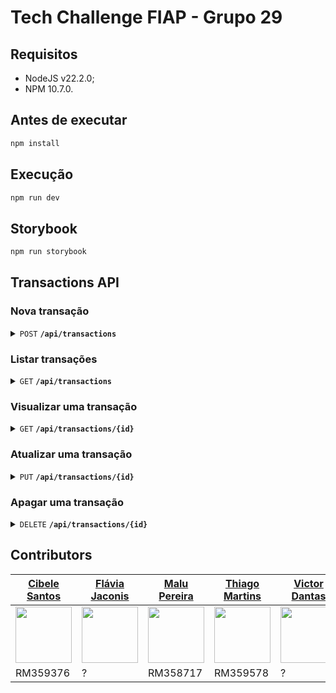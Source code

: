 # Tech Challenge FIAP - Grupo 29

## Requisitos

- NodeJS v22.2.0;
- NPM 10.7.0.

## Antes de executar

```sh
npm install
```

## Execução

```sh
npm run dev
```

## Storybook

```sh
npm run storybook
```

## Transactions API

### Nova transação

<details>
 <summary><code>POST</code> <code><b>/api/transactions</b></code></summary>

##### Request Body Parameters

> | name      | required | data type | description
> |-----------|----------|-----------|-------------
> | type      | ✔        | `string`  | Tipo da transação (`deposit` ou `transference`)
> | date      | ✔        | `string`  | Data da transação
> | amount    | ✔        | `float`   | Valor da transação

##### Responses

> | http code     | content-type                      | response description
> |---------------|-----------------------------------|---------------------------------------
> | `201`         | `application/json`                | JSON contendo o ID do registro criado

##### Example cURL

> ```javascript
> curl -X POST 'http://localhost:3000/api/transactions' \
>      -H 'Content-Type: application/json' \
>      --data '{
>          "type": "deposit",
>          "date": "2024-09-29",
>          "amount": 150
>        }'
> ```
</details>

### Listar transações

<details>
 <summary><code>GET</code> <code><b>/api/transactions</b></code></summary>

##### Parameters

> Nenhum

##### Responses

> | http code     | content-type                      | description
> |---------------|-----------------------------------|-------------------------------------
> | `200`         | `application/json`                | JSON contendo a lista de transações

##### Example cURL

> ```javascript
> curl -X GET 'http://localhost:3000/api/transactions' -H 'Content-Type: application/json'
> ```
</details>

### Visualizar uma transação

<details>
 <summary><code>GET</code> <code><b>/api/transactions/{id}</b></code></summary>

##### Parameters

> | name      | required | data type | description
> |-----------|----------|-----------|-------------
> | id        | ✔        | `string`  | ID da transação

##### Responses

> | http code     | content-type       | description
> |---------------|--------------------|-------------------------------------
> | `200`         | `application/json` | JSON contendo os detalhes da transação
> | `404`         | `text/plain`       | `Transaction not found`

##### Example cURL

> ```javascript
> curl -X GET 'http://localhost:3000/api/transactions/1' -H 'Content-Type: application/json'
> ```
</details>

### Atualizar uma transação

<details>
 <summary><code>PUT</code> <code><b>/api/transactions/{id}</b></code></summary>

##### Request Body Parameters

> | name      | required | data type | description
> |-----------|----------|-----------|-------------------------------------------------
> | type      | ✔        | `string`  | Tipo da transação (`deposit` ou `transference`)
> | date      | ✔        | `string`  | Data da transação
> | amount    | ✔        | `float`   | Valor da transação

##### Responses

> | http code     | content-type       | description
> |---------------|--------------------|-------------------------------------
> | `200`         | `application/json` | JSON contendo os detalhes atualizados da transação
> | `404`         | `text/plain`       | `Transaction not found`

##### Example cURL

> ```javascript
> curl -X PUT 'http://localhost:3000/api/transactions/1' \
>      -H 'Content-Type: application/json' \
>      --data '{
>          "type": "deposit",
>          "date": "2024-09-29",
>          "amount": 150
>        }'
> ```
</details>

### Apagar uma transação

<details>
 <summary><code>DELETE</code> <code><b>/api/transactions/{id}</b></code></summary>

##### Parameters

> | name      | required | data type | description
> |-----------|----------|-----------|-------------
> | id        | ✔        | `string`  | ID da transação

##### Responses

> | http code     | content-type       | description
> |---------------|--------------------|------------------------------------------------
> | `200`         | `application/json` | JSON contendo os detalhes da transação apagada
> | `404`         | `text/plain`       | `Transaction not found`

##### Example cURL

> ```javascript
> curl -X DELETE 'http://localhost:3000/api/transactions/1' -H 'Content-Type: application/json'
> ```
</details>

## Contributors

[Cibele Santos](https://github.com/cibsantos)                                             | [Flávia Jaconis](https://github.com/flaJaconis)                                             |[Malu Pereira](https://github.com/malulupereiraa)                                                    | [Thiago Martins](https://github.com/thiagofm33)                                             | [Victor Dantas](https://github.com/victorx9999)
------------------------------------------------------------------------------------------|---------------------------------------------------------------------------------------------|-----------------------------------------------------------------------------------------------------|---------------------------------------------------------------------------------------------|-----------------------------------------------------------------------------------------------
[<img src="https://github.com/cibsantos.png" width="90" />](https://github.com/cibsantos) | [<img src="https://github.com/flaJaconis.png" width="90" />](https://github.com/flaJaconis) | [<img src="https://github.com/malulupereiraa.png" width="90" />](https://github.com/malulupereiraa) | [<img src="https://github.com/thiagofm33.png" width="90" />](https://github.com/thiagofm33) | [<img src="https://github.com/victorx9999.png" width="90" />](https://github.com/victorx9999)
RM359376                                                                                  | ?                                                                                           | RM358717                                                                                            | RM359578                                                                                    | ?
